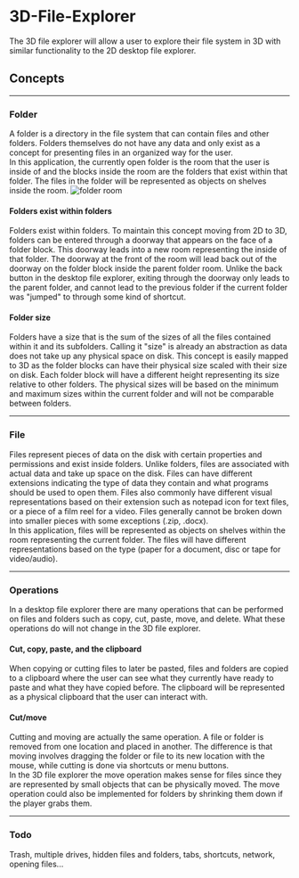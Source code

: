 # 3D-File-Explorer
The 3D file explorer will allow a user to explore their file system in 3D with similar functionality to the 2D desktop file explorer. 

## Concepts
---
### Folder
A folder is a directory in the file system that can contain files and other folders. Folders themselves do not have any data and only exist as a concept for presenting files in an organized way for the user. \
In this application, the currently open folder is the room that the user is inside of and the blocks inside the room are the folders that exist within that folder. The files in the folder will be represented as objects on shelves inside the room.
![folder room](https://user-images.githubusercontent.com/54608301/223931534-1977b5af-82a3-4cea-b291-2cfd870cff32.png)

#### Folders exist within folders
Folders exist within folders. To maintain this concept moving from 2D to 3D, folders can be entered through a doorway that appears on the face of a folder block. This doorway leads into a new room representing the inside of that folder. The doorway at the front of the room will lead back out of the doorway on the folder block inside the parent folder room. Unlike the back button in the desktop file explorer, exiting through the doorway only leads to the parent folder, and cannot lead to the previous folder if the current folder was "jumped" to through some kind of shortcut.

#### Folder size
Folders have a size that is the sum of the sizes of all the files contained within it and its subfolders. Calling it "size" is already an abstraction as data does not take up any physical space on disk. This concept is easily mapped to 3D as the folder blocks can have their physical size scaled with their size on disk. Each folder block will have a different height representing its size relative to other folders. The physical sizes will be based on the minimum and maximum sizes within the current folder and will not be comparable between folders.

---

### File
Files represent pieces of data on the disk with certain properties and permissions and exist inside folders. Unlike folders, files are associated with actual data and take up space on the disk. Files can have different extensions indicating the type of data they contain and what programs should be used to open them. Files also commonly have different visual representations based on their extension such as notepad icon for text files, or a piece of a film reel for a video. Files generally cannot be broken down into smaller pieces with some exceptions (.zip, .docx). \
In this application, files will be represented as objects on shelves within the room representing the current folder. The files will have different representations based on the type (paper for a document, disc or tape for video/audio).

---

### Operations
In a desktop file explorer there are many operations that can be performed on files and folders such as copy, cut, paste, move, and delete. What these operations do will not change in the 3D file explorer.

#### Cut, copy, paste, and the clipboard
When copying or cutting files to later be pasted, files and folders are copied to a clipboard where the user can see what they currently have ready to paste and what they have copied before. The clipboard will be represented as a physical clipboard that the user can interact with.

#### Cut/move
Cutting and moving are actually the same operation. A file or folder is removed from one location and placed in another. The difference is that moving involves dragging the folder or file to its new location with the mouse, while cutting is done via shortcuts or menu buttons. \
In the 3D file explorer the move operation makes sense for files since they are represented by small objects that can be physically moved. The move operation could also be implemented for folders by shrinking them down if the player grabs them.

---

### Todo
Trash, multiple drives, hidden files and folders, tabs, shortcuts, network, opening files...
